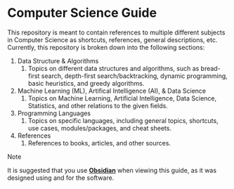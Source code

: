 # Computer Science Guide
This repository is meant to contain references to multiple different subjects in Computer Science as shortcuts, references, general descriptions, etc. Currently, this repository is broken down into the following sections:

1. Data Structure & Algorithms
	1. Topics on different data structures and algorithms, such as bread-first search, depth-first search/backtracking, dynamic programming, basic heuristics, and greedy algorithms.
2. Machine Learning (ML), Artifical Intelligence (AI), & Data Science
	1. Topics on Machine Learning, Artificial Intelligence, Data Science, Statistics, and other relations to the given fields.
3. Programming Languages
	1. Topics on specific languages, including general topics, shortcuts, use cases, modules/packages, and cheat sheets.
4. References
	1. References to books, articles, and other sources. 

> [!NOTE]
> It is suggested that you use [**Obsidian**](https://obsidian.md/) when viewing this guide, as it was designed using and for the software.
